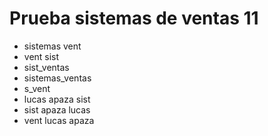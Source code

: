 # Prueba sistemas de ventas 11
* sistemas vent
* vent sist
* sist_ventas
* sistemas_ventas
* s_vent
* lucas apaza sist
* sist apaza lucas
* vent lucas apaza
